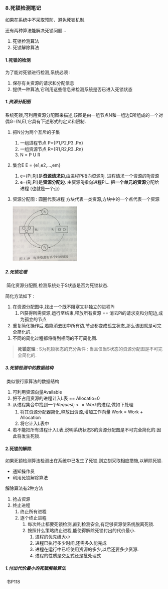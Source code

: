 ### 8.死锁检测笔记

如果在系统中不采取预防、避免死锁机制.

还有两种算法能解决死锁问题...

1. 死锁检测算法
2. 死锁解除算法

#### 1.死锁的检测

为了能对死锁进行检测,系统必须 :

1. 保存有关资源的请求和分配信息
2. 提供一种算法,它利用这些信息来检测系统是否已进入死锁状态

##### 1.资源分配图

​		系统死锁,可利用资源分配图来描述,该图是由一组节点N和一组边E所组成的一个对偶G=(N,E),它具有下述形式的定义和限制.

1. 把N分为两个互斥的子集

   1. 一组进程节点 P={P1,P2,P3..Pn}
   2. 一组资源节点 R={R1,R2,R3..Rn}
   3. N = P U R

2. 集合E   E = {e1,e2,...,em}

   1. e={Pi,Rj}是**资源请求边**,由进程Pi指向资源Rj. 进程请求一个资源的Rj资源
   2. e={Rj,Pi}是**资源分配边**. 由资源Rj指向进程Pi... 把**一个单元的资源**分配给进程 (也就是一个点)

3. 资源分配图 : 圆圈代表进程  方块代表一类资源,方块中的一个点代表一个资源

   ​		<img src="%E6%AD%BB%E9%94%81%E6%A3%80%E6%B5%8B%E7%AC%94%E8%AE%B0.assets/IMG_4756.jpg" alt="IMG_4756" style="zoom:20%;" />

##### 2.死锁定理

​	简化资源分配图,检测系统处于S状态是否为死锁状态.

简化方法如下 : 

1. 在资源分配图中,找出一个既不阻塞又非独立的进程Pi
   1. Pi获得所需资源,运行至结束,释放所有资源 == 消去Pi的请求变和分配边,成为孤立的节点
2. 重复简化操作后,若能消去图中所有边,节点都变成孤立状态,那么该图就是可完全简化的.
3. 不同的简化过程都将得到相同的不可简化图.

> **死锁定理**  :  S为死锁状态的充分条件 : 当且仅当S状态的资源分配图是不可完全简化的.

##### 3.死锁检测中的数据结构

​		类似银行家算法的数据结构

1. 可利用资源向量Available
2. 把不占用资源的进程计入L表 == Allocatio=0
3. 从进程集合中找到一个$Request_i<=Work$的进程,做如下处理
   1. 将其资源分配器简化,释放出资源,增加工作向量 Work = Work + Allocation
   2. 将它计入L表中
4. 若不能把所有进程计入L表,说明系统状态S的资源分配图是不可完全简化的.因此将发生死锁.

#### 2.死锁的解除

如果死锁检测算法检测出在系统中已发生了死锁,则立刻采取相应措施,以解除死锁.

- 通知操作员
- 利用死锁解除算法

解除算法有2种方法

1. 抢占资源
2. 终止进程
   1. 终止所有进程
   2. 逐个终止进程
      1. 每次终止都要死锁检测,直到检测安全,有足够资源使系统脱离死锁.
      2. 按照什么策略终止进程,能使得解除死锁付出的代价最小.
         1. 进程的优先级大小
         2. 进程已执行多少时间,还需多久能完成
         3. 进程在运行中已经使用资源的多少,以后还要多少资源.
         4. 进程的性质是交互式还是批处理式

##### 1.付出代价最小的死锁解除算法

​		书P118

​		